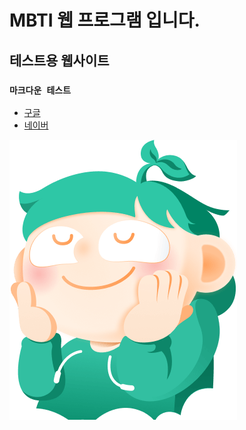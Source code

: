 # MBTI 웹 프로그램 입니다.
## 테스트용 웹사이트

### `마크다운 테스트`
- [구글](https://google.com/)
- [네이버](https://naver.com)

![MBTI 이미지](./images/main_character.png)

